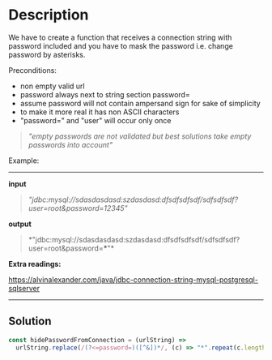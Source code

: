 # Description

We have to create a function that receives a connection string with password included and you have to mask the password i.e. change password by asterisks.

Preconditions:

- non empty valid url
- password always next to string section password=
- assume password will not contain ampersand sign for sake of simplicity
- to make it more real it has non ASCII characters
- "password=" and "user" will occur only once

> _"empty passwords are not validated but best solutions take empty passwords into account"_

Example:

---

**input**

> _"jdbc:mysql://sdasdasdasd:szdasdasd:dfsdfsdfsdf/sdfsdfsdf?user=root&password=12345"_

**output**

> \*"jdbc:mysql://sdasdasdasd:szdasdasd:dfsdfsdfsdf/sdfsdfsdf?user=root&password=**\***"\*

**Extra readings:**

https://alvinalexander.com/java/jdbc-connection-string-mysql-postgresql-sqlserver

---

## Solution

```js
const hidePasswordFromConnection = (urlString) =>
  urlString.replace(/(?<=password=)([^&])*/, (c) => "*".repeat(c.length));
```
